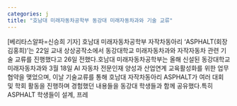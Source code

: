 ```yaml
---
categories: j
title: "호남대 미래자동차공학부 동강대 미래자동차과와 기술 교류"
---
```

[베리타스알파=신승희 기자] 호남대 미래자동차공학부 자작차동아리 ‘ASPHALT(회장 김홍희)’는 22일 교내 상상공작소에서 동강대학교 미래자동차과와 자작자동차 관련 기술 교류를 진행했다고 26일 전했다.호남대 미래자동차공학부는 올해 신설된 동강대학교 미래자동차과와 3월 18일 AI 자동차 전문인재 양성과 산업연계 교육활성화를 위한 업무협약을 맺었으며, 이날 기술교류를 통해 호남대 자작차동아리 ASPHALT가 여러 대회 및 학회 활동을 진행하며 경험했던 내용들을 동강대 학생들과 함께 공유했다.특히 ASPHALT 학생들이 설계, 프레